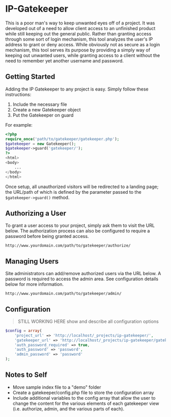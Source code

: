 # IP-Gatekeeper

This is a poor man's way to keep unwanted eyes off of a project.  It was developed out of a need to allow client access to an unfinished product while still keeping out the general public.  Rather than granting access through some sort of login mechanism, this tool analyzes the user's IP address to grant or deny access.  While obviously not as secure as a login mechanism, this tool serves its purpose by providing a simply way of keeping out unwanted users, while granting access to a client without the need to remember yet another username and password.


## Getting Started
Adding the IP Gatekeeper to any project is easy.  Simply follow these instructions:

1. Include the necessary file
2. Create a new Gatekeeper object
3. Put the Gatekeeper on guard

For example:
```php
<?php
require_once('path/to/gatekeeper/gatekeeper.php');
$gatekeeper = new Gatekeeper();
$gatekeeper->guard('gatekeeper/');
?>
<html>
<body>
	...
</body>
</html>
```
Once setup, all unauthorized visitors will be redirected to a landing page; the URL/path of which is defined by the parameter passed to the `$gatekeeper->guard()` method.


## Authorizing a User
To grant a user access to your project, simply ask them to visit the URL below.
The authorization process can also be configured to require a password before being granted access.
```
http://www.yourdomain.com/path/to/gatekeeper/authorize/
```


## Managing Users
Site administrators can add/remove authorized users via the URL below.
A password is required to access the admin area.  See configuration details below for more information.
```
http://www.yourdomain.com/path/to/gatekeeper/admin/
```


## Configuration
> STILL WORKING HERE
> show and describe all configuration options
```php
$config = array(
	'project_url' => 'http://localhost/_projects/ip-gatekeeper/',
	'gatekeeper_url' => 'http://localhost/_projects/ip-gatekeeper/gatekeeper/',
	'auth_password_required' => true,
	'auth_password' => 'password',
	'admin_password' => 'password'
);
```


## Notes to Self
- Move sample index file to a "demo" folder
- Create a gatekeeper/config.php file to store the configuration array
- Include additional variables to the config array that allow the user to change the content for the various elements of each gatekeeper view (i.e. authorize, admin, and the various parts of each).
